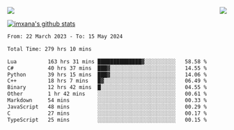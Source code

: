 <p>
  <a href="https://count.getloli.com/"><img src="https://count.getloli.com/get/@xana.readme?theme=moebooru-h"></a>
  <img src="https://weather-icon.journeyad.repl.co/@hangzhou?v=1" align="right">
</p>


<a href="https://github.com/imxana"><img align="center" src="https://github-readme-stats.vercel.app/api?username=imxana&show_icons=true&include_all_commits=true&hide_border=tru&custom_title=imxana%27s%20Github%20Stats" alt="imxana's github stats" /></a> 

<!--START_SECTION:waka-->

```txt
From: 22 March 2023 - To: 15 May 2024

Total Time: 279 hrs 10 mins

Lua          163 hrs 31 mins ██████████████▓░░░░░░░░░░   58.58 %
C#           40 hrs 37 mins  ███▓░░░░░░░░░░░░░░░░░░░░░   14.55 %
Python       39 hrs 15 mins  ███▓░░░░░░░░░░░░░░░░░░░░░   14.06 %
C++          18 hrs 7 mins   █▓░░░░░░░░░░░░░░░░░░░░░░░   06.49 %
Binary       12 hrs 42 mins  █░░░░░░░░░░░░░░░░░░░░░░░░   04.55 %
Other        1 hr 42 mins    ░░░░░░░░░░░░░░░░░░░░░░░░░   00.61 %
Markdown     54 mins         ░░░░░░░░░░░░░░░░░░░░░░░░░   00.33 %
JavaScript   48 mins         ░░░░░░░░░░░░░░░░░░░░░░░░░   00.29 %
C            27 mins         ░░░░░░░░░░░░░░░░░░░░░░░░░   00.17 %
TypeScript   25 mins         ░░░░░░░░░░░░░░░░░░░░░░░░░   00.15 %
```

<!--END_SECTION:waka-->
